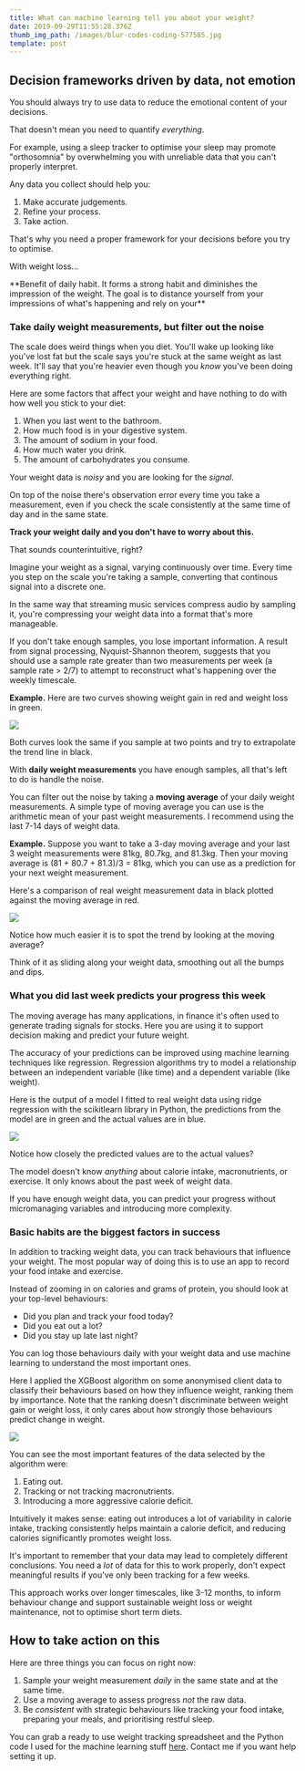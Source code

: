 ```yaml
---
title: What can machine learning tell you about your weight?
date: 2019-09-29T11:55:28.376Z
thumb_img_path: /images/blur-codes-coding-577585.jpg
template: post
---
```

## Decision frameworks driven by data, not emotion

You should always try to use data to reduce the emotional content of your decisions.

That doesn't mean you need to quantify _everything_.

For example, using a sleep tracker to optimise your sleep may promote "orthosomnia" by overwhelming you with unreliable data that you can't properly interpret.

Any data you collect should help you:

1. Make accurate judgements.
2. Refine your process.
3. Take action.

That's why you need a proper framework for your decisions before you try to optimise.

With weight loss...

\*\*Benefit of daily habit. It forms a strong habit and diminishes the impression of the weight. The goal is to distance yourself from your impressions of what's happening and rely on your\*\*

### Take daily weight measurements, but filter out the noise

The scale does weird things when you diet. You'll wake up looking like you've lost fat but the scale says you're stuck at the same weight as last week. It'll say that you're heavier even though you _know_ you've been doing everything right.

Here are some factors that affect your weight and have nothing to do with how well you stick to your diet:

1. When you last went to the bathroom.
2. How much food is in your digestive system.
3. The amount of sodium in your food.
4. How much water you drink.
5. The amount of carbohydrates you consume.

Your weight data is _noisy_ and you are looking for the _signal_.

On top of the noise there's observation error every time you take a measurement, even if you check the scale consistently at the same time of day and in the same state.

**Track your weight daily and you don't have to worry about this.**

That sounds counterintuitive, right?

Imagine your weight as a signal, varying continuously over time. Every time you step on the scale you're taking a sample, converting that continous signal into a discrete one.

In the same way that streaming music services compress audio by sampling it, you're compressing your weight data into a format that's more manageable.

If you don't take enough samples, you lose important information. A result from signal processing, Nyquist-Shannon theorem, suggests that you should use a sample rate greater than two measurements per week (a sample rate > 2/7) to attempt to reconstruct what's happening over the weekly timescale.

**Example.** Here are two curves showing weight gain in red and weight loss in green.

![](/images/untitled-design-3.png)

Both curves look the same if you sample at two points and try to extrapolate the trend line in black.

With **daily weight measurements** you have enough samples, all that's left to do is handle the noise.

You can filter out the noise by taking a **moving average** of your daily weight measurements. A simple type of moving average you can use is the arithmetic mean of your past weight measurements. I recommend using the last 7-14 days of weight data.

**Example.** Suppose you want to take a 3-day moving average and your last 3 weight measurements were 81kg, 80.7kg, and 81.3kg. Then your moving average is (81 + 80.7 + 81.3)/3 = 81kg, which you can use as a prediction for your next weight measurement.

Here's a comparison of real weight measurement data in black plotted against the moving average in red.

![](/images/ma.png)

Notice how much easier it is to spot the trend by looking at the moving average?

Think of it as sliding along your weight data, smoothing out all the bumps and dips.

### What you did last week predicts your progress this week

The moving average has many applications, in finance it's often used to generate trading signals for stocks. Here you are using it to support decision making and predict your future weight.

The accuracy of your predictions can be improved using machine learning techniques like regression. Regression algorithms try to model a relationship between an independent variable (like time) and a dependent variable (like weight).

Here is the output of a model I fitted to real weight data using ridge regression with the scikitlearn library in Python, the predictions from the model are in green and the actual values are in blue.

![](/images/model.png)

Notice how closely the predicted values are to the actual values?

The model doesn't know _anything_ about calorie intake, macronutrients, or exercise. It only knows about the past week of weight data.

If you have enough weight data, you can predict your progress without micromanaging variables and introducing more complexity.

### Basic habits are the biggest factors in success

In addition to tracking weight data, you can track behaviours that influence your weight. The most popular way of doing this is to use an app to record your food intake and exercise.

Instead of zooming in on calories and grams of protein, you should look at your top-level behaviours:

* Did you plan and track your food today?
* Did you eat out a lot?
* Did you stay up late last night?

You can log those behaviours daily with your weight data and use machine learning to understand the most important ones.

Here I applied the XGBoost algorithm on some anonymised client data to classify their behaviours based on how they influence weight, ranking them by importance. Note that the ranking doesn't discriminate between weight gain or weight loss, it only cares about how strongly those behaviours predict change in weight.

![](/images/features.png)

You can see the most important features of the data selected by the algorithm were:

1. Eating out.
2. Tracking or not tracking macronutrients.
3. Introducing a more aggressive calorie deficit.

Intuitively it makes sense: eating out introduces a lot of variability in calorie intake, tracking consistently helps maintain a calorie deficit, and reducing calories significantly promotes weight loss.

It's important to remember that your data may lead to completely different conclusions. You need a _lot_ of data for this to work properly, don't expect meaningful results if you've only been tracking for a few weeks.

This approach works over longer timescales, like 3-12 months, to inform behaviour change and support sustainable weight loss or weight maintenance, not to optimise short term diets.

## How to take action on this

Here are three things you can focus on right now:

1. Sample your weight measurement _daily_ in the same state and at the same time.
2. Use a moving average to assess progress _not_ the raw data.
3. Be _consistent_ with strategic behaviours like tracking your food intake, preparing your meals, and prioritising restful sleep.

You can grab a ready to use weight tracking spreadsheet and the Python code I used for the machine learning stuff [here](https://drive.google.com/open?id=1pTS0x-9m8XKafIuUMQi7fvN1gglt9jLY). Contact me if you want help setting it up.
